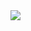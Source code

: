 <img src="https://capsule-render.vercel.app/api?type=soft&color=0067a3&height=140&section=header&text=DONGJU's_github&fontSize=70" />
